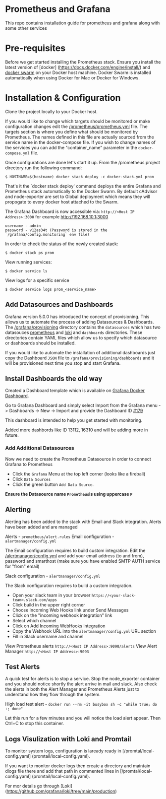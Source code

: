 # Prometheus and Grafana
This repo contains installation guide for prometheus and grafana along with some other services


# Pre-requisites
Before we get started installing the Prometheus stack. Ensure you install the latest version of [docker] (https://docs.docker.com/engine/install/) and [docker swarm](https://docs.docker.com/engine/swarm/swarm-tutorial/) on your Docker host machine. Docker Swarm is installed automatically when using Docker for Mac or Docker for Windows.

# Installation & Configuration
Clone the project locally to your Docker host.

If you would like to change which targets should be monitored or make configuration changes edit the [/prometheus/prometheus.yml](prometheus/prometheus.yml) file. The targets section is where you define what should be monitored by Prometheus. The names defined in this file are actually sourced from the service name in the docker-compose file. If you wish to change names of the services you can add the "container_name" parameter in the `docker-compose.yml` file.

Once configurations are done let's start it up. From the /prometheus project directory run the following command:

    $ HOSTNAME=$(hostname) docker stack deploy -c docker-stack.yml prom


That's it the `docker stack deploy' command deploys the entire Grafana and Prometheus stack automatically to the Docker Swarm. By default cAdvisor and node-exporter are set to Global deployment which means they will propogate to every docker host attached to the Swarm.

The Grafana Dashboard is now accessible via: `http://<Host IP Address>:3000` for example http://192.168.10.1:3000

	username - admin
	password - v12as34t (Password is stored in the `/grafana/config.monitoring` env file)

In order to check the status of the newly created stack:

    $ docker stack ps prom

View running services:

    $ docker service ls

View logs for a specific service

    $ docker service logs prom_<service_name>


## Add Datasources and Dashboards
Grafana version 5.0.0 has introduced the concept of provisioning. This allows us to automate the process of adding Datasources & Dashboards. The [/grafana/provisioning](grafana/provisioning) directory contains the `datasources` which has two datasouces [prometheus](grafana/provisioning/datasources/datasource.yml) and [loki](grafana/provisioning/datasources/ds.yml) and `dashboards` directories. These directories contain YAML files which allow us to specify which datasource or dashboards should be installed. 

If you would like to automate the installation of additional dashboards just copy the Dashboard `JSON` file to `/grafana/provisioning/dashboards` and it will be provisioned next time you stop and start Grafana.


## Install Dashboards the old way

Created a Dashboard template which is available on [Grafana Docker Dashboard](https://grafana.com/grafana/dashboards/179). 

Go to Grafana Dashboard and simply select Import from the Grafana menu -> Dashboards -> New -> Import and provide the Dashboard ID [#179](https://grafana.com/grafana/dashboards/179)

This dashboard is intended to help you get started with monitoring.

Added more dashbords like ID 13112, 16310 and will be adding more in future.

### Add Additional Datasources
Now we need to create the Prometheus Datasource in order to connect Grafana to Prometheus 
* Click the `Grafana` Menu at the top left corner (looks like a fireball)
* Click `Data Sources`
* Click the green button `Add Data Source`.

**Ensure the Datasource name `Prometheus`is using uppercase `P`**


## Alerting

Alerting has been added to the stack with Email and Slack integration. Alerts have been added and are managed

Alerts              - `prometheus/alert.rules`
Email configuration - `alertmanager/config.yml`

The Email configuration requires to build custom integration.
Edit the [/alertmanager/config.yml](alertmanager/config.yml) and add your email address (to and from), password and smarthost (make sure you have enabled SMTP AUTH service for "from" email)  

Slack configuration - `alertmanager/config.yml`

The Slack configuration requires to build a custom integration.
* Open your slack team in your browser `https://<your-slack-team>.slack.com/apps`
* Click build in the upper right corner
* Choose Incoming Web Hooks link under Send Messages
* Click on the "incoming webhook integration" link
* Select which channel
* Click on Add Incoming WebHooks integration
* Copy the Webhook URL into the `alertmanager/config.yml` URL section
* Fill in Slack username and channel

View Prometheus alerts `http://<Host IP Address>:9090/alerts`
View Alert Manager `http://<Host IP Address>:9093`

## Test Alerts

A quick test for alerts is to stop a service. Stop the node_exporter container and you should notice shortly the alert arrive in mail and slack. Also check the alerts in both the Alert Manager and Prometheus Alerts just to understand how they flow through the system.

High load test alert - `docker run --rm -it busybox sh -c "while true; do :; done"`

Let this run for a few minutes and you will notice the load alert appear. Then Ctrl+C to stop this container.


## Logs Visulization with Loki and Promtail

To monitor system logs, configuration is laready ready in [/promtal/local-config.yaml] (promtail/local-config.yaml).

If you want to monitor docker logs then create a directory and maintain dlogs file there and add that path in commented lines in [/promtal/local-config.yaml] (promtail/local-config.yaml).

For mor details go through [Loki] (https://github.com/grafana/loki/tree/main/production)
